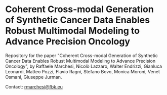 # Coherent Cross-modal Generation of Synthetic Cancer Data Enables Robust Multimodal Modeling to Advance Precision Oncology

Repository for the paper "Coherent Cross-modal Generation of Synthetic Cancer Data Enables Robust Multimodal Modeling to Advance Precision Oncology", by Raffaele Marchesi, Nicolò Lazzaro, Walter Endrizzi, Gianluca Leonardi, Matteo Pozzi, Flavio Ragni, Stefano Bovo, Monica Moroni, Venet Osmani, Giuseppe Jurman.

Contact: rmarchesi@fbk.eu
